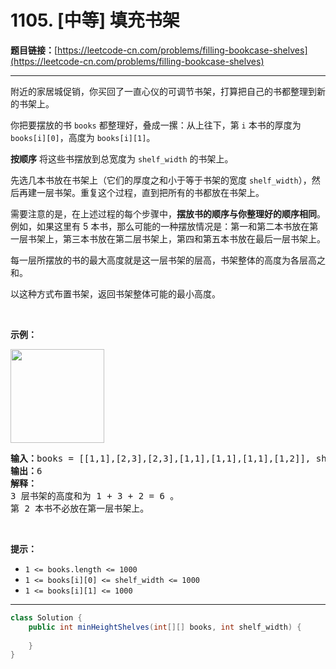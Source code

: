 # 1105. [中等] 填充书架

**题目链接：**[https://leetcode-cn.com/problems/filling-bookcase-shelves](https://leetcode-cn.com/problems/filling-bookcase-shelves)

---

<div class="content__1Y2H">
 <div class="notranslate">
  <p>附近的家居城促销，你买回了一直心仪的可调节书架，打算把自己的书都整理到新的书架上。</p> 
  <p>你把要摆放的书 <code>books</code>&nbsp;都整理好，叠成一摞：从上往下，第 <code>i</code>&nbsp;本书的厚度为 <code>books[i][0]</code>，高度为 <code>books[i][1]</code>。</p> 
  <p><strong>按顺序</strong>&nbsp;将这些书摆放到总宽度为&nbsp;<code>shelf_width</code> 的书架上。</p> 
  <p>先选几本书放在书架上（它们的厚度之和小于等于书架的宽度 <code>shelf_width</code>），然后再建一层书架。重复这个过程，直到把所有的书都放在书架上。</p> 
  <p>需要注意的是，在上述过程的每个步骤中，<strong>摆放书的顺序与你整理好的顺序相同</strong>。 例如，如果这里有 5 本书，那么可能的一种摆放情况是：第一和第二本书放在第一层书架上，第三本书放在第二层书架上，第四和第五本书放在最后一层书架上。</p> 
  <p>每一层所摆放的书的最大高度就是这一层书架的层高，书架整体的高度为各层高之和。</p> 
  <p>以这种方式布置书架，返回书架整体可能的最小高度。</p> 
  <p>&nbsp;</p> 
  <p><strong>示例：</strong></p> 
  <p><img style="width: 150px;" src="/aliyun-lc-upload/uploads/2019/06/28/shelves.png" alt=""></p> 
  <pre class="language-text"><strong>输入：</strong>books = [[1,1],[2,3],[2,3],[1,1],[1,1],[1,1],[1,2]], shelf_width = 4
<strong>输出：</strong>6
<strong>解释：</strong>
3 层书架的高度和为 1 + 3 + 2 = 6 。
第 2 本书不必放在第一层书架上。
</pre> 
  <p>&nbsp;</p> 
  <p><strong>提示：</strong></p> 
  <ul> 
   <li><code>1 &lt;= books.length &lt;= 1000</code></li> 
   <li><code>1 &lt;= books[i][0] &lt;= shelf_width &lt;= 1000</code></li> 
   <li><code>1 &lt;= books[i][1] &lt;= 1000</code></li> 
  </ul> 
 </div>
</div>

---

```java
class Solution {
    public int minHeightShelves(int[][] books, int shelf_width) {
        
    }
}
```